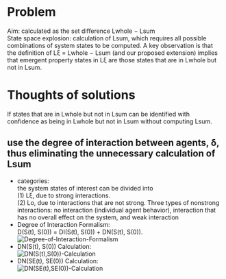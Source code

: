 # Problem
Aim: calculated as the set difference Lwhole − Lsum  
State space explosion: calculation of Lsum, which requires all possible combinations of system states to be computed. A key observation is that the definition of Lξ = Lwhole − Lsum (and our proposed extension) implies that emergent property states in Lξ are those states that are in Lwhole but not in Lsum.  

# Thoughts of solutions
If states that are in Lwhole but not in Lsum can be identified with confidence as being in Lwhole but not in Lsum without computing Lsum.  

## use the degree of interaction between agents, δ, thus eliminating the unnecessary calculation of Lsum  
* categories:  
the system states of interest can be divided into  
(1) Lξ, due to strong interactions.  
(2) Lo, due to interactions that are not strong. 
Three types of nonstrong interactions: no interaction (individual agent behavior), interaction that has no overall effect on the system, and weak interaction  
* Degree of Interaction Formalism:  
D(S(t), S(0)) = DI(S(t), S(0)) + DN(S(t), S(0)).  
![Degree-of-Interaction-Formalism](https://github.com/VickyPapa/paper/blob/master/pic/Degree-of-Interaction-Formalism.jpg)  
* DN(S(t), S(0)) Calculation:  
![DN(S(t),S(0))-Calculation](https://github.com/VickyPapa/paper/blob/master/pic/DN(S(t),S(0))-Calculation.png)  
* DN(SE(t), SE(0)) Calculation:  
![DN(SE(t),SE(0))-Calculation](https://github.com/VickyPapa/paper/blob/master/pic/DN(SE(t),SE(0))-Calculation.jpg)  

 

